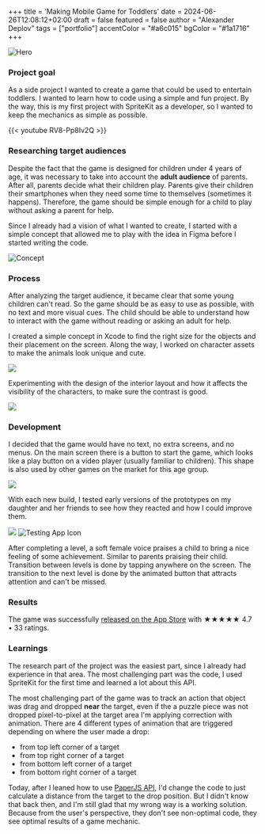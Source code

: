 +++
title = 'Making Mobile Game for Toddlers'
date = 2024-06-26T12:08:12+02:00
draft = false
featured = false
author = "Alexander Deplov"
tags = ["portfolio"]
accentColor = "#a6c015"
bgColor = "#1a1716"
+++

![Hero](images/1.jpg)

### Project goal

As a side project I wanted to create a game that could be used to entertain toddlers. I wanted to learn how to code using a simple and fun project. By the way, this is my first project with SpriteKit as a developer, so I wanted to keep the mechanics as simple as possible.

{{< youtube RV8-Pp8Iv2Q >}}

### Researching target audiences

Despite the fact that the game is designed for children under 4 years of age, it was necessary to take into account the **adult audience** of parents. After all, parents decide what their children play. Parents give their children their smartphones when they need some time to themselves (sometimes it happens). Therefore, the game should be simple enough for a child to play without asking a parent for help.

Since I already had a vision of what I wanted to create, I started with a simple concept that allowed me to play with the idea in Figma before I started writing the code.

![Concept](images/2.png)

### Process

After analyzing the target audience, it became clear that some young children can't read. So the game should be as easy to use as possible, with no text and more visual cues. The child should be able to understand how to interact with the game without reading or asking an adult for help.

I created a simple concept in Xcode to find the right size for the objects and their placement on the screen. Along the way, I worked on character assets to make the animals look unique and cute.

![](images/5.png)

Experimenting with the design of the interior layout and how it affects the visibility of the characters, to make sure the contrast is good.

![](images/6.png)

### Development

I decided that the game would have no text, no extra screens, and no menus. On the main screen there is a button to start the game, which looks like a play button on a video player (usually familiar to children). This shape is also used by other games on the market for this age group.

![](images/7.png)

With each new build, I tested early versions of the prototypes on my daughter and her friends to see how they reacted and how I could improve them.

![](images/gif.gif)
![Testing App Icon](images/3.png)

After completing a level, a soft female voice praises a child to bring a nice feeling of some achievement. Similar to parents praising their child. Transition between levels is done by tapping anywhere on the screen. The transition to the next level is done by the animated button that attracts attention and can't be missed.

### Results

The game was successfully [released on the App Store](https://apps.apple.com/us/app/animal-kids-puzzle-for-3-4-5/id1456368359) with ★★★★★ 4.7 • 33 ratings. 

### Learnings

The research part of the project was the easiest part, since I already had experience in that area. The most challenging part was the code, I used SpriteKit for the first time and learned a lot about this API.

The most challenging part of the game was to track an action that object was drag and dropped **near** the target, even if the a puzzle piece was not dropped pixel-to-pixel at the target area I'm applying correction with animation. There are 4 different types of animation that are triggered depending on where the user made a drop: 
* from top left corner of a target
* from top right corner of a target
* from bottom left corner of a target
* from bottom right corner of a target

Today, after I leaned how to use [PaperJS API](https://statuesque-surprise-f38.notion.site/Collection-of-Generative-Art-Codes-2c1a02fa74994ad8908c391619f977ff?pvs=74), I'd change the code to just calculate a distance from the target to the drop position. But I didn't know that back then, and I'm still glad that my wrong way is a working solution. Because from the user's perspective, they don't see non-optimal code, they see optimal results of a game mechanic.
